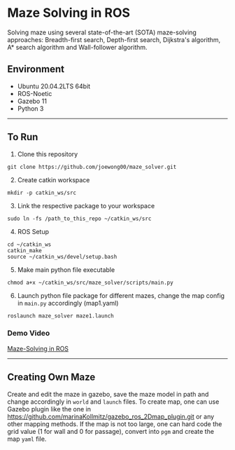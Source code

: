 # Maze Solving in ROS
Solving maze using several state-of-the-art (SOTA) maze-solving approaches: Breadth-first search, Depth-first search, Dijkstra's algorithm, A* search algorithm and Wall-follower algorithm. 

## Environment

- Ubuntu 20.04.2LTS 64bit
- ROS-Noetic
- Gazebo 11
- Python 3
---
## To Run
1. Clone this repository
```  
git clone https://github.com/joewong00/maze_solver.git
```

2. Create catkin workspace
```  
mkdir -p catkin_ws/src
```

3. Link the respective package to your workspace
```
sudo ln -fs /path_to_this_repo ~/catkin_ws/src
```

4. ROS Setup
```
cd ~/catkin_ws
catkin_make
source ~/catkin_ws/devel/setup.bash
```

5. Make main python file executable
```
chmod a+x ~/catkin_ws/src/maze_solver/scripts/main.py
```

6. Launch python file package for different mazes, change the map config in `main.py` accordingly (map1.yaml)
```
roslaunch maze_solver maze1.launch
```

### Demo Video
[Maze-Solving in ROS](https://youtu.be/ByVJ8pI4pGk)

---
## Creating Own Maze
Create and edit the maze in gazebo, save the maze model in path and change accordingly in `world` and `launch` files. To create map, one can use Gazebo plugin like the one in https://github.com/marinaKollmitz/gazebo_ros_2Dmap_plugin.git or any other mapping methods. If the map is not too large, one can hard code the grid value (1 for wall and 0 for passage), convert into `pgm` and create the map `yaml` file.
